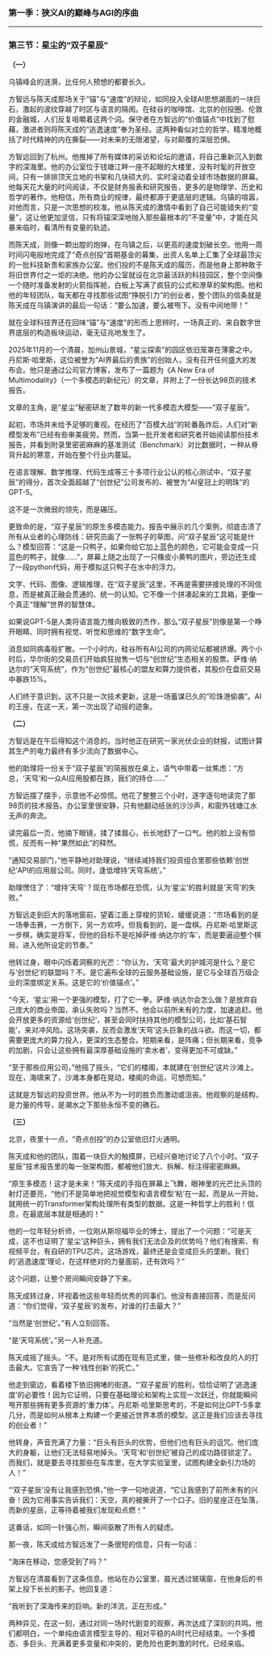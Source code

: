 ### **第一季：狭义AI的巅峰与AGI的序曲**

---

### **第三节：星尘的“双子星辰”**

**（一）**

乌镇峰会的涟漪，比任何人预想的都要长久。

方智远与陈天成那场关于“锚”与“速度”的辩论，如同投入全球AI思想湖面的一块巨石，激起的波纹穿越了时区与语言的隔阂。在硅谷的咖啡馆、北京的创投圈、伦敦的金融城，人们反复咀嚼着这两个词。保守者在方智远的“价值锚点”中找到了慰藉，激进者则将陈天成的“逃逸速度”奉为圣经。这两种看似对立的哲学，精准地概括了时代精神的内在撕裂——对未来的无限渴望，与对颠覆的深层恐惧。

方智远回到了杭州。他推掉了所有媒体的采访和论坛的邀请，将自己重新沉入到数字的深海里。他的办公室位于钱塘江畔一座不起眼的大楼里，没有时髦的开放空间，只有一排排顶天立地的书架和几块硕大的、实时滚动着全球市场数据的屏幕。他每天花大量的时间阅读，不仅是财务报表和研究报告，更多的是物理学、历史和哲学的著作。他相信，所有商业的规律，最终都源于更底层的逻辑。乌镇的喧嚣，对他而言，只是一次思想的校准。他从陈天成的激情中看到了自己可能错失的“变量”，这让他更加坚信，只有将锚深深地抛入那些最根本的“不变量”中，才能在风暴来临时，看清所有变量的轨迹。

而陈天成，则像一颗出膛的炮弹，在乌镇之后，以更高的速度划破长空。他用一周时间闪电般地完成了“奇点创投”首期基金的募集，出资人名单上汇集了全球最顶尖的一批科技新贵和家族办公室。他们投的不是陈天成的履历，而是他身上那种敢于将旧世界付之一炬的决绝。他的办公室就设在北京最活跃的科技园区，整个空间像一个随时准备发射的火箭指挥舱，白板上写满了疯狂的公式和潦草的架构图。他和他的年轻团队，每天都在寻找那些试图“挣脱引力”的创业者，整个团队的信条就是陈天成在乌镇演讲的最后一句话：“要么加速，要么被甩下。没有中间地带！”

就在全球科技界还在回味“锚”与“速度”的形而上思辨时，一场真正的、来自数字世界底层的构造板块运动，毫无征兆地发生了。

2025年11月的一个清晨，加州山景城，“星尘探索”的园区依旧笼罩在薄雾之中。丹尼斯·哈里斯，这位被誉为“AI界最后的贵族”的创始人，没有召开任何盛大的发布会。他只是通过公司官方博客，发布了一篇题为《A New Era of Multimodality》（一个多模态的新纪元）的文章，并附上了一份长达98页的技术报告。

文章的主角，是“星尘”秘密研发了数年的新一代多模态大模型——“双子星辰”。

起初，市场并未给予足够的重视。在经历了“百模大战”的轮番轰炸后，人们对“新模型发布”已经有些审美疲劳。然而，当第一批开发者和研究者开始阅读那份技术报告，并看到附录里密密麻麻的基准测试（Benchmark）对比数据时，一种从脊背升起的寒意，开始在整个行业内蔓延。

在语言理解、数学推理、代码生成等三十多项行业公认的核心测试中，“双子星辰”的得分，首次全面超越了“创世纪”公司发布的、被誉为“AI皇冠上的明珠”的GPT-5。

这不是一次微弱的领先，而是碾压。

更致命的是，“双子星辰”的原生多模态能力。报告中展示的几个案例，彻底击溃了所有从业者的心理防线：研究员画了一张鸭子的草图，问“双子星辰”这可能是什么？模型回答：“这是一只鸭子，如果你给它加上蓝色的颜色，它可能会变成一只蓝色的鸭子，就像……”，屏幕上随之出现了一只橡皮小黄鸭的图片，旁边还生成了一段python代码，用于模拟这只鸭子在水中的浮力。

文字、代码、图像、逻辑推理，在“双子星辰”这里，不再是需要拼接处理的不同信息，而是被真正融会贯通的、统一的认知。它不像一个拼凑起来的工具箱，更像一个真正“理解”世界的智慧体。

如果说GPT-5是人类将语言能力推向极致的杰作，那么“双子星辰”则像是第一个睁开眼睛、同时拥有视觉、听觉和思维的“数字生命”。

消息如同病毒般扩散。一个小时内，硅谷所有AI公司的内网论坛都被挤爆。两个小时后，华尔街的交易员们开始疯狂抛售一切与“创世纪”生态相关的股票。萨维·纳达尔的“天穹系统”，作为“创世纪”最核心的盟友和算力提供者，其股价在盘前交易中暴跌15%。

人们终于意识到，这不只是一次技术更新，这是一场蓄谋已久的“珍珠港偷袭”。AI的王座，在这一天，第一次出现了动摇的迹象。

**（二）**

方智远是在午后得知这个消息的。当时他正在研究一家光伏企业的财报，试图计算其生产的电力最终有多少流向了数据中心。

他的助理将一份关于“双子星辰”的简报放在桌上，语气中带着一丝焦虑：“方总，‘天穹’和一众AI应用股都在跌，我们的持仓……”

方智远摆了摆手，示意他不必惊慌。他花了整整三个小时，逐字逐句地读完了那98页的技术报告。办公室里很安静，只有他翻动纸张的沙沙声，和窗外钱塘江水无声的奔流。

读完最后一页，他摘下眼镜，揉了揉眉心，长长地舒了一口气。他的脸上没有惊慌，反而有一种“果然如此”的释然。

“通知交易部门，”他平静地对助理说，“继续减持我们投资组合里那些依赖‘创世纪’API的应用层公司。同时，逢低增持‘天穹系统’。”

助理愣住了：“增持‘天穹’？现在市场都在恐慌，认为‘星尘’的胜利就是‘天穹’的失败。”

方智远走到巨大的落地窗前，望着江面上穿梭的货轮，缓缓说道：“市场看到的是一场拳击赛，一方倒下，另一方欢呼。但我看到的，是一盘棋。丹尼斯·哈里斯这一步棋，确实是将军，但他的目标不是吃掉萨维·纳达尔的‘车’，而是要逼迫整个棋局，进入他所设定的节奏。”

他转过身，眼中闪烁着洞察的光芒：“你认为，‘天穹’最大的护城河是什么？是它与‘创世纪’的联盟吗？不。是它遍布全球的云服务基础设施，是它与全球百万级企业的深度绑定关系。这是它的‘价值锚点’。”

“今天，‘星尘’用一个更强的模型，打了它一拳。萨维·纳达尔会怎么做？是放弃自己庞大的商业帝国，承认失败吗？当然不。他会以前所未有的力度，加速追赶。他会开放更多的资源给‘创世纪’，甚至会同时扶持其他的模型公司，比如‘基石智能’，来对冲风险。这场突袭，反而会激发‘天穹’这头巨象的战斗欲。而这一切，都需要更庞大的算力投入，更深的生态整合。短期来看，是阵痛；但长期来看，竞争的加剧，只会让这些拥有最深厚基础设施的‘卖水者’，变得更加不可或缺。”

“至于那些应用公司，”他摇了摇头，“它们的楼阁，本就建在‘创世纪’这片沙滩上。现在，海啸来了，沙滩本身都在晃动，楼阁的命运，可想而知。”

这就是方智远的投资世界。他从不为一时的胜负而激动或沮丧。他观察的是结构，是力量的传导，是潮水之下那些永恒不变的礁石。

**（三）**

北京，夜里十一点，“奇点创投”的办公室依旧灯火通明。

陈天成和他的团队，围着一块巨大的触摸屏，已经兴奋地讨论了八个小时。“双子星辰”技术报告里的每一张架构图，都被他们放大、拆解、标注得密密麻麻。

“原生多模态！这才是未来！”陈天成的手指在屏幕上飞舞，眼神里的光芒比头顶的射灯还要亮，“他们不是简单地把视觉模型和语言模型‘粘’在一起，而是从一开始，就用统一的Transformer架构处理所有类型的数据。这是一种哲学上的胜利！信息，在最底层本就是相通的！”

他的一位年轻分析师，一位刚从斯坦福毕业的博士，提出了一个问题：“可是天成，这不也证明了‘星尘’这种巨头，拥有我们无法企及的优势吗？他们有搜索、有视频平台，有自研的TPU芯片。这场游戏，最终还是会变成巨头的垄断。我们的‘逃逸速度’理论，在这样绝对的力量面前，还有效吗？”

这个问题，让整个房间瞬间安静了下来。

陈天成转过身，环视着他这些年轻而优秀的同事们。他没有直接回答，而是反问道：“你们觉得，‘双子星辰’的发布，对谁的打击最大？”

“当然是‘创世纪’。”有人立刻回答。

“是‘天穹系统’。”另一人补充道。

陈天成摇了摇头。“不。是对所有试图在现有范式里，做一些修补和改良的人的打击最大。它宣告了一种‘线性创新’的死亡。”

他走到窗边，看着楼下依旧拥堵的街道。“‘双子星辰’的胜利，恰恰证明了‘逃逸速度’的必要性！因为它证明，只要在基础理论和架构上实现一次跃迁，你就能瞬间甩开那些拥有更多资源的‘重力体’。丹尼斯·哈里斯思考的，不是如何比GPT-5多拿几分，而是如何从根本上构建一个更接近世界本质的模型。这正是我们应该去寻找的创业者！”

他转身，声音充满了力量：“巨头有巨头的优势，但他们也有巨头的诅咒。他们庞大的身躯，让他们无法轻易地掉头。‘天穹’和‘创世纪’被自己的成功路径锁定了。而我们，就是要去寻找那些在车库里，在大学实验室里，试图构建全新引力场的人！”

“‘双子星辰’没有让我感到恐惧，”他一字一句地说道，“它让我感到了前所未有的兴奋！因为它用事实告诉我们：天空，真的被撕开了一个口子。旧的星座正在坠落，而新的星辰，正等待着被我们发现和点燃！”

这番话，如同一针强心剂，瞬间驱散了所有人的疑虑。

那一夜，陈天成给方智远发了一条很短的信息，只有一句话：

“海床在移动，您感受到了吗？”

方智远在清晨看到了这条信息。他站在办公室里，晨光透过玻璃窗，在他身后的书架上投下长长的影子。他回复道：

“我听到了深海传来的巨响。新的洋流，正在形成。”

两种异见，在这一刻，通过对同一场时代剧变的观察，再次达成了深刻的共鸣。他们都明白，一个单纯由语言模型主导的、相对平稳的AI时代已经结束。一个多模态、多巨头、充满着更多变量和冲突的，更危险也更刺激的时代，已经来临。
